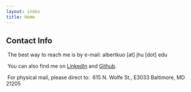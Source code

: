 ```yaml
---
layout: index
title: Home
---
```


## Contact Info

​	The best way to reach me is by e-mail: albertkuo [at] jhu [dot] edu

​	You can also find me on [LinkedIn](https://linkedin.com/in/albertokuo) and [Github](https://github.com/albertkuo).

​	For physical mail, please direct to:
​	615 N. Wolfe St., E3033
​	Baltimore, MD 21205
